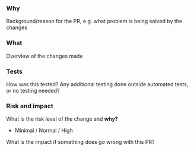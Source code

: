 ### Why

Background/reason for the PR, e.g. what problem is being solved by the changes

### What

Overview of the changes made

### Tests

How was this tested? Any additional testing done outside automated tests, or no testing needed?

### Risk and impact

What is the risk level of the change and **why?**

- Minimal / Normal / High

What is the impact if something does go wrong with this PR?
